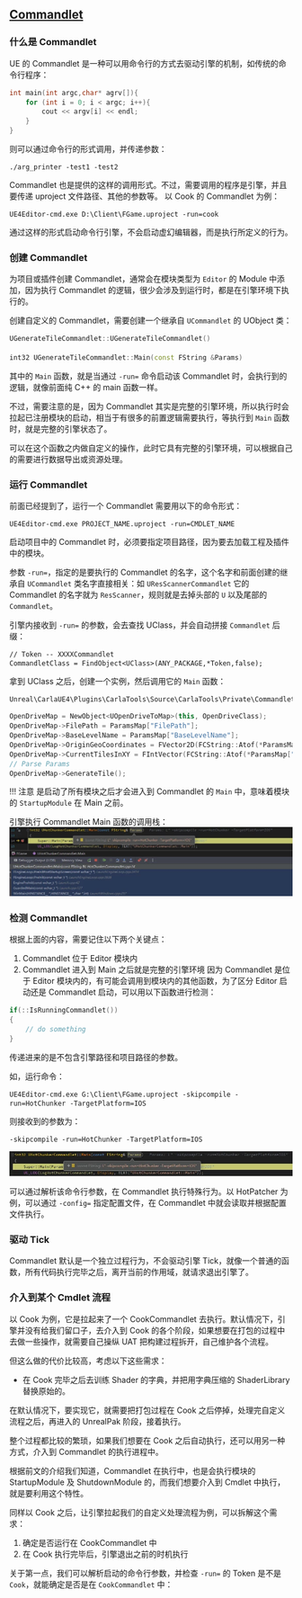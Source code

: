 
## [Commandlet](https://imzlp.com/posts/27475/) 

### 什么是 Commandlet

UE 的 Commandlet 是一种可以用命令行的方式去驱动引擎的机制，如传统的命令行程序：
```cpp
int main(int argc,char* agrv[]){
	for (int i = 0; i < argc; i++){
        cout << argv[i] << endl;
    }
}
```
则可以通过命令行的形式调用，并传递参数：
```shell
./arg_printer -test1 -test2
```
Commandlet 也是提供的这样的调用形式。不过，需要调用的程序是引擎，并且要传递 uproject 文件路径、其他的参数等。
以 Cook 的 Commandlet 为例：
```shell
UE4Editor-cmd.exe D:\Client\FGame.uproject -run=cook
```
通过这样的形式启动命令行引擎，不会启动虚幻编辑器，而是执行所定义的行为。


### 创建 Commandlet
为项目或插件创建 Commandlet，通常会在模块类型为 `Editor` 的 Module 中添加，因为执行 Commandlet 的逻辑，很少会涉及到运行时，都是在引擎环境下执行的。

创建自定义的 Commandlet，需要创建一个继承自 `UCommandlet` 的 UObject 类：
```cpp
UGenerateTileCommandlet::UGenerateTileCommandlet()

int32 UGenerateTileCommandlet::Main(const FString &Params)
```

其中的 `Main` 函数，就是当通过 `-run=` 命令启动该 Commandlet 时，会执行到的逻辑，就像前面纯 C++ 的 main 函数一样。

不过，需要注意的是，因为 Commandlet 其实是完整的引擎环境，所以执行时会拉起已注册模块的启动，相当于有很多的前置逻辑需要执行，等执行到 `Main` 函数时，就是完整的引擎状态了。

可以在这个函数之内做自定义的操作，此时它具有完整的引擎环境，可以根据自己的需要进行数据导出或资源处理。


### 运行 Commandlet

前面已经提到了，运行一个 Commandlet 需要用以下的命令形式：
```shell
UE4Editor-cmd.exe PROJECT_NAME.uproject -run=CMDLET_NAME
```

启动项目中的 Commandlet 时，必须要指定项目路径，因为要去加载工程及插件中的模块。

参数 `-run=`，指定的是要执行的 Commandlet 的名字，这个名字和前面创建的继承自 `UCommandlet` 类名字直接相关：如 `UResScannerCommandlet` 它的 Commandlet 的名字就为 `ResScanner`，规则就是去掉头部的 `U` 以及尾部的 `Commandlet`。

引擎内接收到 `-run=` 的参数，会去查找 UClass，并会自动拼接 `Commandlet` 后缀：
```shell
// Token -- XXXXCommandlet
CommandletClass = FindObject<UClass>(ANY_PACKAGE,*Token,false);
```


拿到 UClass 之后，创建一个实例，然后调用它的 `Main` 函数：
```shell
Unreal\CarlaUE4\Plugins\CarlaTools\Source\CarlaTools\Private\Commandlet\GenerateTileCommandlet.cpp
```

```cpp
OpenDriveMap = NewObject<UOpenDriveToMap>(this, OpenDriveClass);
OpenDriveMap->FilePath = ParamsMap["FilePath"];
OpenDriveMap->BaseLevelName = ParamsMap["BaseLevelName"];
OpenDriveMap->OriginGeoCoordinates = FVector2D(FCString::Atof(*ParamsMap["GeoCoordsX"]),FCString::Atof(*ParamsMap["GeoCoordsY"]));
OpenDriveMap->CurrentTilesInXY = FIntVector(FCString::Atof(*ParamsMap["CTileX"]),FCString::Atof(*ParamsMap["CTileY"]), 0);
// Parse Params
OpenDriveMap->GenerateTile();
```

!!! 注意
    是启动了所有模块之后才会进入到 Commandlet 的 `Main` 中，意味着模块的 `StartupModule` 在 Main 之前。

引擎执行 Commandlet Main 函数的调用栈：
![LidarPointCloud](img/tuto_D_windows_debug/commandlet_call_stack.jpg)


### 检测 Commandlet

根据上面的内容，需要记住以下两个关键点：

1. Commandlet 位于 Editor 模块内
2. Commandlet 进入到 Main 之后就是完整的引擎环境
因为 Commandlet 是位于 Editor 模块内的，有可能会调用到模块内的其他函数，为了区分 Editor 启动还是 Commandlet 启动，可以用以下函数进行检测：
```cpp
if(::IsRunningCommandlet())
{
	// do something
}
```

传递进来的是不包含引擎路径和项目路径的参数。

如，运行命令：
```shell
UE4Editor-cmd.exe G:\Client\FGame.uproject -skipcompile -run=HotChunker -TargetPlatform=IOS
```

则接收到的参数为：
```shell
-skipcompile -run=HotChunker -TargetPlatform=IOS
```
![LidarPointCloud](img/tuto_D_windows_debug/commandlet_received_param.jpg)

可以通过解析该命令行参数，在 Commandlet 执行特殊行为。以 HotPatcher 为例，可以通过 `-config=` 指定配置文件，在 Commandlet 中就会读取并根据配置文件执行。


### 驱动 Tick
Commandlet 默认是一个独立过程行为，不会驱动引擎 Tick，就像一个普通的函数，所有代码执行完毕之后，离开当前的作用域，就请求退出引擎了。



### 介入到某个 Cmdlet 流程
以 Cook 为例，它是拉起来了一个 CookCommandlet 去执行。默认情况下，引擎并没有给我们留口子，去介入到 Cook 的各个阶段，如果想要在打包的过程中去做一些操作，就需要自己操纵 UAT 把构建过程拆开，自己维护各个流程。

但这么做的代价比较高，考虑以下这些需求：

* 在 Cook 完毕之后去训练 Shader 的字典，并把用字典压缩的 ShaderLibrary 替换原始的。


在默认情况下，要实现它，就需要把打包过程在 Cook 之后停掉，处理完自定义流程之后，再进入的 UnrealPak 阶段，接着执行。

整个过程都比较的繁琐，如果我们想要在 Cook 之后自动执行，还可以用另一种方式，介入到 Commandlet 的执行进程中。

根据前文的介绍我们知道，Commandlet 在执行中，也是会执行模块的 StartupModule 及 ShutdownModule 的，而我们想要介入到 Cmdlet 中执行，就是要利用这个特性。

同样以 Cook 之后，让引擎拉起我们的自定义处理流程为例，可以拆解这个需求：

1. 确定是否运行在 CookCommandlet 中
2. 在 Cook 执行完毕后，引擎退出之前的时机执行

关于第一点，我们可以解析启动的命令行参数，并检查 `-run=` 的 Token 是不是 `Cook`，就能确定是否是在 `CookCommandlet` 中：
